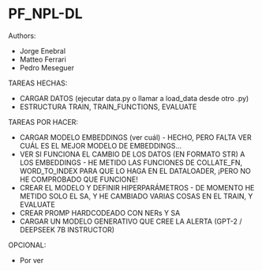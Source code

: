 # PF_NPL-DL
 
Authors:
- Jorge Enebral
- Matteo Ferrari
- Pedro Meseguer

TAREAS HECHAS:
- CARGAR DATOS (ejecutar data.py o llamar a load_data desde otro .py)
- ESTRUCTURA TRAIN, TRAIN_FUNCTIONS, EVALUATE

TAREAS POR HACER:
- CARGAR MODELO EMBEDDINGS (ver cuál) - HECHO, PERO FALTA VER CUÁL ES EL MEJOR MODELO DE EMBEDDINGS...
- VER SI FUNCIONA EL CAMBIO DE LOS DATOS (EN FORMATO STR) A LOS EMBEDDINGS - HE METIDO LAS FUNCIONES DE COLLATE_FN, WORD_TO_INDEX PARA QUE LO HAGA EN EL DATALOADER, 
¡PERO NO HE COMPROBADO QUE FUNCIONE!
- CREAR EL MODELO Y DEFINIR HIPERPARÁMETROS - DE MOMENTO HE METIDO SOLO EL SA, Y HE CAMBIADO VARIAS COSAS EN EL TRAIN, Y EVALUATE
- CREAR PROMP HARDCODEADO CON NERs Y SA
- CARGAR UN MODELO GENERATIVO QUE CREE LA ALERTA (GPT-2 / DEEPSEEK 7B INSTRUCTOR)

OPCIONAL:
- Por ver
